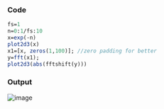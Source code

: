 ### Code
```Scilab
fs=1
n=0:1/fs:10 
x=exp(-n)
plot2d3(x) 
x1=[x, zeros(1,100)]; //zero padding for better
y=fft(x1);
plot2d3(abs(fftshift(y)))
```
### Output
![image](https://github.com/userofmeet27/Scilab/assets/154442221/0abb4024-99bf-4599-9eaa-eded98c5cb64)
